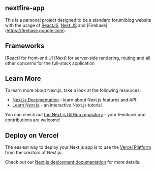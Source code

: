## nextfire-app

This is a personal project designed to be a standard forum/blog website with the usage of [ReactJS](https://reactjs.org/), [Next.JS](https://nextjs.org/) and [Firebase] (https://firebase.google.com). 

## Frameworks

[React] for front-end UI
[Next] for server-side rendering, routing and all other concerns for the full-stack application


## Learn More

To learn more about Next.js, take a look at the following resources:

- [Next.js Documentation](https://nextjs.org/docs) - learn about Next.js features and API.
- [Learn Next.js](https://nextjs.org/learn) - an interactive Next.js tutorial.

You can check out [the Next.js GitHub repository](https://github.com/vercel/next.js/) - your feedback and contributions are welcome!

## Deploy on Vercel

The easiest way to deploy your Next.js app is to use the [Vercel Platform](https://vercel.com/new?utm_medium=default-template&filter=next.js&utm_source=create-next-app&utm_campaign=create-next-app-readme) from the creators of Next.js.

Check out our [Next.js deployment documentation](https://nextjs.org/docs/deployment) for more details.
